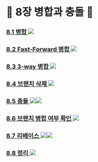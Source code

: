 # 🍪 8장 병합과 충돌 🍪

### [ 8.1 병합 ](https://github.com/groupFive/5JO-REPOSITORY/blob/main/%EA%B5%90%EC%9E%AC%208%EC%9E%A5%20%EC%A0%95%EB%A6%AC/8.1%20%EB%B3%91%ED%95%A9.md) <img src="https://img.shields.io/badge/양준모-green?style=flat-square&logoColor=white"/>
###
### [ 8.2 Fast-Forward 병합 ](https://github.com/groupFive/5JO-REPOSITORY/blob/main/%EA%B5%90%EC%9E%AC%208%EC%9E%A5%20%EC%A0%95%EB%A6%AC/8.2%20Fast-Forward%20%EB%B3%91%ED%95%A9.md) <img src="https://img.shields.io/badge/김태윤-purple?style=flat-square&logoColor=white"/>
###
### [ 8.3 3-way 병합 ](https://github.com/groupFive/5JO-REPOSITORY/blob/main/%EA%B5%90%EC%9E%AC%208%EC%9E%A5%20%EC%A0%95%EB%A6%AC/8.3%203-way%20%EB%B3%91%ED%95%A9.md) <img src="https://img.shields.io/badge/김성원-yellow?style=flat-square&logoColor=white"/>
###
### [ 8.4 브랜치 삭제 ](https://github.com/groupFive/5JO-REPOSITORY/blob/main/%EA%B5%90%EC%9E%AC%208%EC%9E%A5%20%EC%A0%95%EB%A6%AC/8.4%20%EB%B8%8C%EB%9E%9C%EC%B9%98%20%EC%82%AD%EC%A0%9C.md) <img src="https://img.shields.io/badge/김성원-yellow?style=flat-square&logoColor=white"/>
###
### [ 8.5 충돌 ](https://github.com/groupFive/5JO-REPOSITORY/blob/main/%EA%B5%90%EC%9E%AC%208%EC%9E%A5%20%EC%A0%95%EB%A6%AC/8.5%20%EC%B6%A9%EB%8F%8C.md) <img src="https://img.shields.io/badge/양준모-green?style=flat-square&logoColor=white"/><img src="https://img.shields.io/badge/김태윤-purple?style=flat-square&logoColor=white"/>
###
### [ 8.6 브랜치 병합 여부 확인 ](https://github.com/groupFive/5JO-REPOSITORY/blob/main/%EA%B5%90%EC%9E%AC%208%EC%9E%A5%20%EC%A0%95%EB%A6%AC/8.6%20%EB%B8%8C%EB%9E%9C%EC%B9%98%20%EB%B3%91%ED%95%A9%20%EC%97%AC%EB%B6%80%20%ED%99%95%EC%9D%B8.md) <img src="https://img.shields.io/badge/이세진-blue?style=flat-square&logoColor=white"/>
### 
### [ 8.7 리베이스 ](https://github.com/groupFive/5JO-REPOSITORY/blob/main/%EA%B5%90%EC%9E%AC%208%EC%9E%A5%20%EC%A0%95%EB%A6%AC/8.7%20%EB%A6%AC%EB%B2%A0%EC%9D%B4%EC%8A%A4.md) <img src="https://img.shields.io/badge/이세진-blue?style=flat-square&logoColor=white"/><img src="https://img.shields.io/badge/장태현-red?style=flat-square&logoColor=white"/>
###
### [ 8.8 정리 ](https://github.com/groupFive/5JO-REPOSITORY/blob/main/%EA%B5%90%EC%9E%AC%208%EC%9E%A5%20%EC%A0%95%EB%A6%AC/8.8%20%EC%A0%95%EB%A6%AC.md) <img src="https://img.shields.io/badge/장태현-red?style=flat-square&logoColor=white"/>
